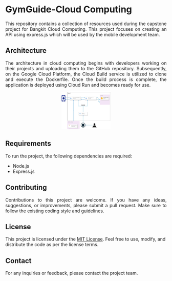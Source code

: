 # GymGuide-Cloud Computing

<p align="justify"> This repository contains a collection of resources used during the capstone project for Bangkit Cloud Computing. This project focuses on creating an API using express.js which will be used by the mobile development team. </p>

## Architecture

<p align="justify"> The architecture in cloud computing begins with developers working on their projects and uploading them to the GitHub repository. Subsequently, on the Google Cloud Platform, the Cloud Build service is utilized to clone and execute the Dockerfile. Once the build process is complete, the application is deployed using Cloud Run and becomes ready for use. </p>

<p align="center">
  <img src="assets/arsitektur.jpeg" width=30% height=30% >
</p>

## Requirements

To run the project, the following dependencies are required:

- Node.js
- Express.js

## Contributing

<p align="justify"> Contributions to this project are welcome. If you have any ideas, suggestions, or improvements, please submit a pull request. Make sure to follow the existing coding style and guidelines. </p>

## License

This project is licensed under the [MIT License](https://opensource.org/licenses/MIT). Feel free to use, modify, and distribute the code as per the license terms.

## Contact

For any inquiries or feedback, please contact the project team.
